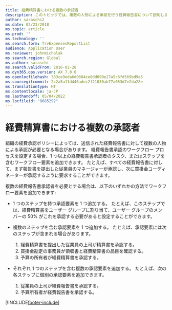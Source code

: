 ```yaml
---
title: 経費精算書における複数の承認者
description: このトピックでは、複数の人物による承認を行う経費報告書について説明します。
author: saraschi2
ms.date: 02/23/2018
ms.topic: article
ms.prod: ''
ms.technology: ''
ms.search.form: TrvExpensesReportList
audience: Application User
ms.reviewer: johnmichalak
ms.search.region: Global
ms.author: saraschi
ms.search.validFrom: 2016-02-28
ms.dyn365.ops.version: AX 7.0.0
ms.openlocfilehash: 383ce9eda6d0604ce0dd090e27a5c6fd569bd9e5
ms.sourcegitcommit: 2c2a5a11d446adec2f21030ab77a053d7e2da28e
ms.translationtype: HT
ms.contentlocale: ja-JP
ms.lasthandoff: 05/04/2022
ms.locfileid: "8685292"
---
```

# <a name="multiple-approvers-on-an-expense-report"></a>経費精算書における複数の承認者

組織の経費承認ポリシーによっては、送信された経費報告書に対して複数の人物による承認が必要となる場合があります。 経費報告書承認のワークフロー プロセスを設定する場合、1 つ以上の経費報告書承認者のタスク、またはステップを含むワークフロー要素を追加できます。 たとえば、すべての経費報告書に対して、まず報告書を提出した従業員のマネージャーが承認し、次に買掛金コーディネーターが承認するように要求することができます。

複数の経費報告書承認者を必要とする場合は、以下のいずれかの方法でワークフロー要素を追加できます:

- 1 つのステップを持つ承認要素を 1 つ追加する。 たとえば、このステップでは、経費精算書をユーザー グループに割り当て、ユーザー グループのメンバーの 50% がこれを承認する必要があると設定することができます。
- 複数のステップを含む承認要素を 1 つ追加する。 たとえば、承認要素には次のステップが含まれる場合があります。

    1. 経費精算書を提出した従業員の上司が精算書を承認する。
    2. 買掛金勘定の事務員が領収書と経費精算書の品目を確認する。
    3. 予算の所有者が経費精算書を承認する。

- それぞれ 1 つのステップを含む複数の承認要素を追加する。 たとえば、次の各ステップに個別の承認要素を追加できます。

    1. 従業員の上司が経費報告書を承認する。
    2. 予算所有者が経費報告書を承認する。


[!INCLUDE[footer-include](../includes/footer-banner.md)]
